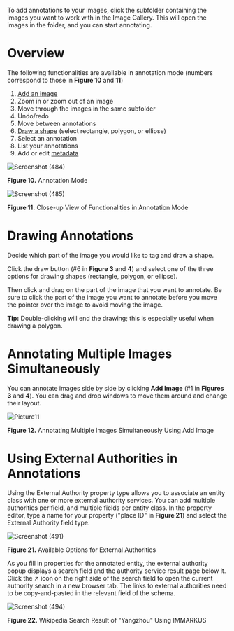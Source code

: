 To add annotations to your images, click the subfolder containing the images you want to work with in the Image Gallery. This will open the images in the folder, and you can start annotating. 

# Overview

The following functionalities are available in annotation mode (numbers correspond to those in **Figure 10** and **11**) 
1.	[Add an image](https://github.com/rsimon/immarkus/wiki/04-Annotating-Image#annotate-multiple-images-on-the-same-screen)
2.	Zoom in or zoom out of an image
3.	Move through the images in the same subfolder
4.	Undo/redo 
5.	Move between annotations
6.	[Draw a shape](https://github.com/rsimon/immarkus/wiki/04-Annotating-Image#draw-annotations) (select rectangle, polygon, or ellipse)
7.	Select an annotation
8.	List your annotations
9.	Add or edit [metadata](https://github.com/rsimon/immarkus/wiki/05-Working-with-Metadata)

![Screenshot (484)](https://github.com/rsimon/immarkus/assets/128056738/913bd4fa-8cf8-4447-9ca5-8b0b1e64fb8a)

**Figure 10.** Annotation Mode

![Screenshot (485)](https://github.com/rsimon/immarkus/assets/128056738/63fd251f-c3e7-4746-9164-c0432fca8576)


**Figure 11.** Close-up View of Functionalities in Annotation Mode


# Drawing Annotations

Decide which part of the image you would like to tag and draw a shape.

Click the draw button (#6 in **Figure 3** and **4**) and select one of the three options for drawing shapes (rectangle, polygon, or ellipse).

Then click and drag on the part of the image that you want to annotate. Be sure to click the part of the image you want to annotate before you move the pointer over the image to avoid moving the image.

**Tip:** Double-clicking will end the drawing; this is especially useful when drawing a polygon.
	 
# Annotating Multiple Images Simultaneously

You can annotate images side by side by clicking **Add Image** (#1 in **Figures 3** and **4**). You can drag and drop windows to move them around and change their layout.

![Picture11](https://github.com/rsimon/immarkus/assets/128056738/18df8963-93a5-4304-be1b-819c85a2729d)

**Figure 12.** Annotating Multiple Images Simultaneously Using Add Image

# Using External Authorities in Annotations

Using the External Authority property type allows you to associate an entity class with one or more external authority services. You can add multiple authorities per field, and multiple fields per entity class. 
In the property editor, type a name for your property ("place ID" in **Figure 21**) and select the External Authority field type.

![Screenshot (491)](https://github.com/rsimon/immarkus/assets/128056738/8b581e78-bb41-42d5-9664-ebae050103b4)

**Figure 21.** Available Options for External Authorities

As you fill in properties for the annotated entity, the external authority popup displays a search field and the authority service result page below it.  Click the ↗ icon on the right side of the search field to open the current authority search in a new browser tab. The links to external authorities need to be copy-and-pasted in the relevant field of the schema.

![Screenshot (494)](https://github.com/rsimon/immarkus/assets/128056738/cbaf8a8d-f7f1-4c35-b1c0-d40803e49cd3)

**Figure 22.** Wikipedia Search Result of "Yangzhou" Using IMMARKUS

